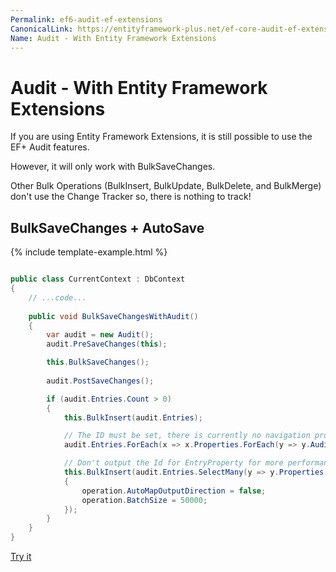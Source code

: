 ```yaml
---
Permalink: ef6-audit-ef-extensions
CanonicalLink: https://entityframework-plus.net/ef-core-audit-ef-extensions
Name: Audit - With Entity Framework Extensions
---
```


# Audit - With Entity Framework Extensions

If you are using Entity Framework Extensions, it is still possible to use the EF+ Audit features.

However, it will only work with BulkSaveChanges.

Other Bulk Operations (BulkInsert, BulkUpdate, BulkDelete, and BulkMerge) don't use the Change Tracker so, there is nothing to track!

## BulkSaveChanges + AutoSave

{% include template-example.html %} 
```csharp

public class CurrentContext : DbContext
{
	// ...code...
	
	public void BulkSaveChangesWithAudit()
	{
		var audit = new Audit();
		audit.PreSaveChanges(this);

		this.BulkSaveChanges();
		
		audit.PostSaveChanges();

		if (audit.Entries.Count > 0)
		{
			this.BulkInsert(audit.Entries);

			// The ID must be set, there is currently no navigation properties in the AuditEntryProperty class
			audit.Entries.ForEach(x => x.Properties.ForEach(y => y.AuditEntryID = x.AuditEntryID));

			// Don't output the Id for EntryProperty for more performance
			this.BulkInsert(audit.Entries.SelectMany(y => y.Properties), operation =>
			{
				operation.AutoMapOutputDirection = false;
				operation.BatchSize = 50000;
			});
		}
	}
}

```
[Try it](https://dotnetfiddle.net/AREtca)
